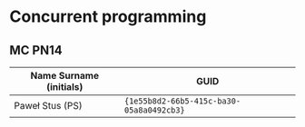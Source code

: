 # Concurrent programming

## MC PN14

| Name Surname (initials) | GUID                                     |
| ----------------------- | ---------------------------------------- |
| Paweł Stus (PS)         | `{1e55b8d2-66b5-415c-ba30-05a8a0492cb3}` |
